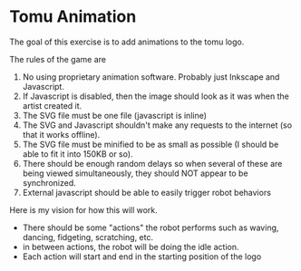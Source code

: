 # Tomu Animation

The goal of this exercise is to add animations to the tomu logo.

The rules of the game are

 1. No using proprietary animation software. Probably just Inkscape and Javascript.
 2. If Javascript is disabled, then the image should look as it was when the artist created it.
 3. The SVG file must be one file (javascript is inline)
 4. The SVG and Javascript shouldn't make any requests to the internet (so that it works offline).
 5. The SVG file must be minified to be as small as possible (I should be able to fit it into 150KB or so).
 6. There should be enough random delays so when several of these are being viewed simultaneously, they should NOT appear to be synchronized.
 7. External javascript should be able to easily trigger robot behaviors

Here is my vision for how this will work.

 * There should be some "actions" the robot performs such as waving, dancing, fidgeting, scratching, etc.
 * in between actions, the robot will be doing the idle action.
 * Each action will start and end in the starting position of the logo

